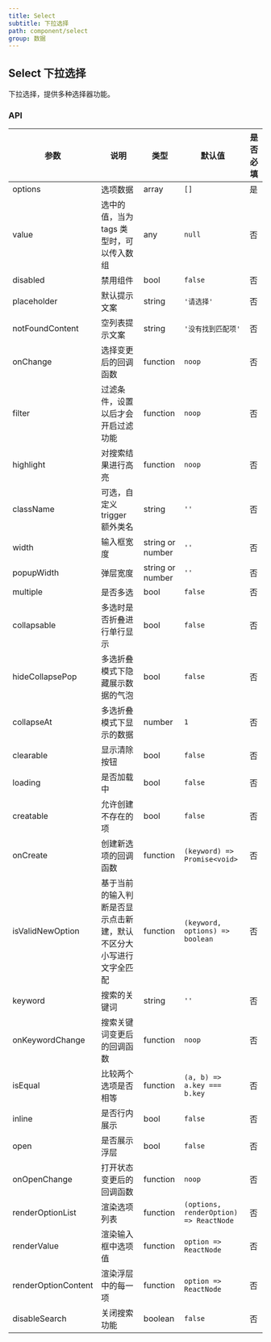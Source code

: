 ```yaml
---
title: Select
subtitle: 下拉选择
path: component/select
group: 数据
---
```


## Select 下拉选择

下拉选择，提供多种选择器功能。

### API

| 参数                | 说明                                                               | 类型             | 默认值                                 | 是否必填 |
| ------------------- | ------------------------------------------------------------------ | ---------------- | -------------------------------------- | -------- |
| options             | 选项数据                                                           | array            | `[]`                                   | 是       |
| value               | 选中的值，当为 tags 类型时，可以传入数组                           | any              | `null`                                 | 否       |
| disabled            | 禁用组件                                                           | bool             | `false`                                | 否       |
| placeholder         | 默认提示文案                                                       | string           | `'请选择'`                             | 否       |
| notFoundContent     | 空列表提示文案                                                     | string           | `'没有找到匹配项'`                     | 否       |
| onChange            | 选择变更后的回调函数                                               | function         | `noop`                                 | 否       |
| filter              | 过滤条件，设置以后才会开启过滤功能                                 | function         | `noop`                                 | 否       |
| highlight           | 对搜索结果进行高亮                                                 | function         | `noop`                                 | 否       |
| className           | 可选，自定义 trigger 额外类名                                      | string           | `''`                                   | 否       |
| width               | 输入框宽度                                                         | string or number | `''`                                   | 否       |
| popupWidth          | 弹层宽度                                                           | string or number | `''`                                   | 否       |
| multiple            | 是否多选                                                           | bool             | `false`                                | 否       |
| collapsable         | 多选时是否折叠进行单行显示                                         | bool             | `false`                                | 否       |
| hideCollapsePop     | 多选折叠模式下隐藏展示数据的气泡                                  | bool            | `false`                                    | 否       |
| collapseAt          | 多选折叠模式下显示的数据                                           | number           | `1`                                    | 否       |
| clearable           | 显示清除按钮                                                       | bool             | `false`                                | 否       |
| loading             | 是否加载中                                                         | bool             | `false`                                | 否       |
| creatable           | 允许创建不存在的项                                                 | bool             | `false`                                | 否       |
| onCreate            | 创建新选项的回调函数                                               | function         | `(keyword) => Promise<void>`           | 否       |
| isValidNewOption    | 基于当前的输入判断是否显示点击新建，默认不区分大小写进行文字全匹配 | function         | `(keyword, options) => boolean`        | 否       |
| keyword             | 搜索的关键词                                                       | string           | `''`                                   | 否       |
| onKeywordChange     | 搜索关键词变更后的回调函数                                         | function         | `noop`                                 | 否       |
| isEqual             | 比较两个选项是否相等                                               | function         | `(a, b) => a.key === b.key`            | 否       |
| inline              | 是否行内展示                                                       | bool             | `false`                                | 否       |
| open                | 是否展示浮层                                                       | bool             | `false`                                | 否       |
| onOpenChange        | 打开状态变更后的回调函数                                           | function         | `noop`                                 | 否       |
| renderOptionList    | 渲染选项列表                                                       | function         | `(options, renderOption) => ReactNode` | 否       |
| renderValue         | 渲染输入框中选项值                                                 | function         | `option => ReactNode`                  | 否       |
| renderOptionContent | 渲染浮层中的每一项                                                 | function         | `option => ReactNode`                  | 否       |
| disableSearch       | 关闭搜索功能                                                       | boolean          | `false`                                | 否       |
